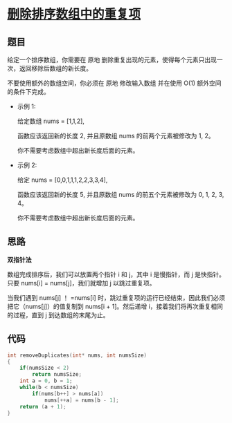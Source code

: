 # [删除排序数组中的重复项](https://leetcode-cn.com/problems/remove-duplicates-from-sorted-array/)

## 题目

给定一个排序数组，你需要在 原地 删除重复出现的元素，使得每个元素只出现一次，返回移除后数组的新长度。

不要使用额外的数组空间，你必须在 原地 修改输入数组 并在使用 O(1) 额外空间的条件下完成。

- 示例 1:

  给定数组 nums = [1,1,2], 

  函数应该返回新的长度 2, 并且原数组 nums 的前两个元素被修改为 1, 2。 

  你不需要考虑数组中超出新长度后面的元素。

- 示例 2:

  给定 nums = [0,0,1,1,1,2,2,3,3,4],

  函数应该返回新的长度 5, 并且原数组 nums 的前五个元素被修改为 0, 1, 2, 3, 4。

  你不需要考虑数组中超出新长度后面的元素。

## 思路

**双指针法**

数组完成排序后，我们可以放置两个指针 i 和 j，其中 i 是慢指针，而 j 是快指针。只要 nums[i] = nums[j]，我们就增加 j 以跳过重复项。

当我们遇到 nums[j] ！ =nums[i] 时，跳过重复项的运行已经结束，因此我们必须把它（nums[j]）的值复制到 nums[i + 1]。然后递增 i，接着我们将再次重复相同的过程，直到 j 到达数组的末尾为止。

## 代码

```C
int removeDuplicates(int* nums, int numsSize)
{
    if(numsSize < 2)
        return numsSize;
    int a = 0, b = 1;
    while(b < numsSize)
        if(nums[b++] > nums[a])
            nums[++a] = nums[b - 1];
    return (a + 1);
}
```



